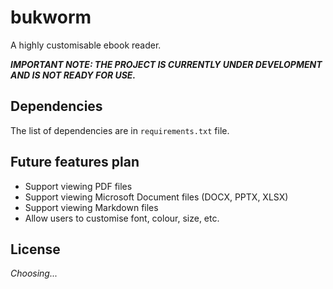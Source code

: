 # bukworm
A highly customisable ebook reader.

***IMPORTANT NOTE: THE PROJECT IS CURRENTLY UNDER DEVELOPMENT AND IS NOT READY FOR USE.***

## Dependencies
The list of dependencies are in `requirements.txt` file.

## Future features plan
- Support viewing PDF files
- Support viewing Microsoft Document files (DOCX, PPTX, XLSX)
- Support viewing Markdown files
- Allow users to customise font, colour, size, etc.

## License
_Choosing..._

